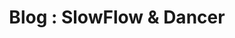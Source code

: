 ---
layout: category_portfolio
title: Blog &#58; SlowFlow & Dancer
class: SlowFlow_&_Dancer
permalink: /SlowFlow_&_Dancer 
order: 6
---